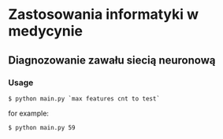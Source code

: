 # Zastosowania informatyki w medycynie
## Diagnozowanie zawału siecią neuronową

### Usage
```
$ python main.py `max features cnt to test`
```
for example:
```
$ python main.py 59
```
